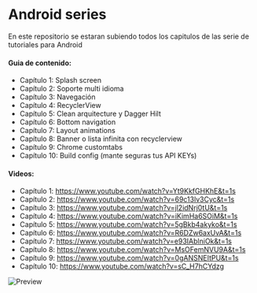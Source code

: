 # Android series

En este repositorio se estaran subiendo todos los capitulos de las serie de tutoriales para Android 

#### Guia de contenido:
* Capítulo 1: Splash screen 
* Capítulo 2: Soporte multi idioma 
* Capítulo 3: Navegación 
* Capítulo 4: RecyclerView 
* Capítulo 5: Clean arquitecture y Dagger Hilt 
* Capítulo 6: Bottom navigation 
* Capítulo 7: Layout animations 
* Capítulo 8: Banner o lista infinita con recyclerview 
* Capítulo 9: Chrome customtabs  
* Capítulo 10: Build config (mante seguras tus API KEYs) 

#### Videos:

* Capítulo 1: https://www.youtube.com/watch?v=Yt9KkfGHKhE&t=1s
* Capítulo 2: https://www.youtube.com/watch?v=69c13lv3Cyc&t=1s
* Capítulo 3: https://www.youtube.com/watch?v=jl2idNrj0tU&t=1s
* Capítulo 4: https://www.youtube.com/watch?v=iKimHa6SOiM&t=1s
* Capítulo 5: https://www.youtube.com/watch?v=5gBkb4akyko&t=1s
* Capítulo 6: https://www.youtube.com/watch?v=R6DZw6axUvA&t=1s
* Capítulo 7: https://www.youtube.com/watch?v=e93IAblniOk&t=1s
* Capítulo 8: https://www.youtube.com/watch?v=MsOFemNVU9A&t=1s
* Capítulo 9: https://www.youtube.com/watch?v=0gANSNEItPU&t=1s
* Capítulo 10: https://www.youtube.com/watch?v=sC_H7hCYdzg

![Preview](https://firebasestorage.googleapis.com/v0/b/elbichoyt-a4641.appspot.com/o/garden.png?alt=media&token=e2e11425-bc07-4a6c-9070-05c182c47487)
